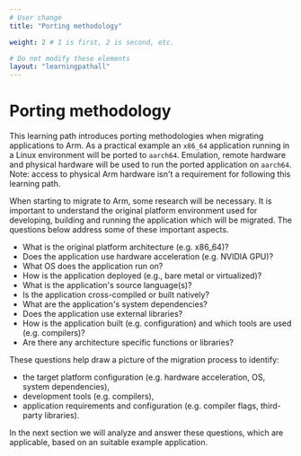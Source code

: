 ```yaml
---
# User change
title: "Porting methodology" 

weight: 2 # 1 is first, 2 is second, etc.

# Do not modify these elements
layout: "learningpathall"
---
```


# Porting methodology

This learning path introduces porting methodologies when migrating applications to Arm. As a practical example an `x86_64` application running in a Linux environment will be ported to `aarch64`. Emulation, remote hardware and physical hardware will be used to run the ported application on `aarch64`. Note: access to physical Arm hardware isn't a requirement for following this learning path.

When starting to migrate to Arm, some research will be necessary. It is important to understand the original platform environment used for developing, building and running the application which will be migrated. The questions below address some of these important aspects.
* What is the original platform architecture (e.g. x86_64)?
* Does the application use hardware acceleration (e.g. NVIDIA GPU)?
* What OS does the application run on?
* How is the application deployed (e.g., bare metal or virtualized)?
* What is the application's source language(s)?
* Is the application cross-compiled or built natively?
* What are the application's system dependencies?
* Does the application use external libraries?
* How is the application built (e.g. configuration) and which tools are used (e.g. compilers)?
* Are there any architecture specific functions or libraries?

These questions help draw a picture of the migration process to identify:
* the target platform configuration (e.g. hardware acceleration, OS, system dependencies),
* development tools (e.g. compilers),
* application requirements and configuration (e.g. compiler flags, third-party libraries).

In the next section we will analyze and answer these questions, which are applicable, based on an suitable example application.